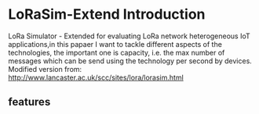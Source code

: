 # LoRaSim-Extend Introduction

LoRa Simulator - Extended for evaluating LoRa network heterogeneous IoT applications,in this papaer I want to tackle different aspects of the technologies, the important one is capacity, i.e. the  max number of messages which can be send using the technology per second by devices.<br>
    Modified version from: http://www.lancaster.ac.uk/scc/sites/lora/lorasim.html

## features

